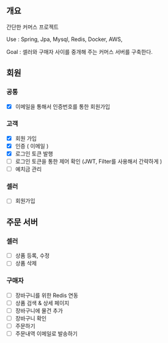 ## 개요
간단한 커머스 프로젝트

Use : Spring, Jpa, Mysql, Redis, Docker, AWS,

Goal : 셀러와 구매자 사이를 중개해 주는 커머스 서버를 구축한다.


## 회원
### 공통
- [X] 이메일을 통해서 인증번호를 통한 회원가입

### 고객
- [X]  회원 가입
- [X]  인증 ( 이메일 )
- [x]  로그인 토큰 발행
- [ ]  로그인 토큰을 통한 제어 확인 (JWT, Filter를 사용해서 간략하게 )  
- [ ]  예치금 관리

### 셀러
- [ ]  회원가입


## 주문 서버

### 셀러
- [ ] 상품 등록, 수정
- [ ] 상품 삭제

### 구매자
- [ ] 장바구니를 위한 Redis 연동
- [ ] 상품 검색 & 상세 페이지
- [ ] 장바구니에 물건 추가
- [ ] 장바구니 확인
- [ ] 주문하기
- [ ] 주문내역 이메일로 발송하기
